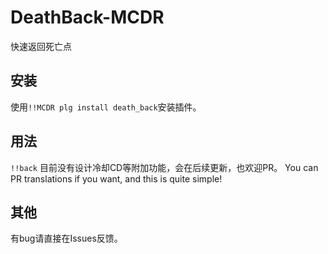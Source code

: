# DeathBack-MCDR
快速返回死亡点

## 安装
使用`!!MCDR plg install death_back`安装插件。

## 用法
`!!back`
目前没有设计冷却CD等附加功能，会在后续更新，也欢迎PR。
You can PR translations if you want, and this is quite simple!

## 其他
有bug请直接在Issues反馈。
